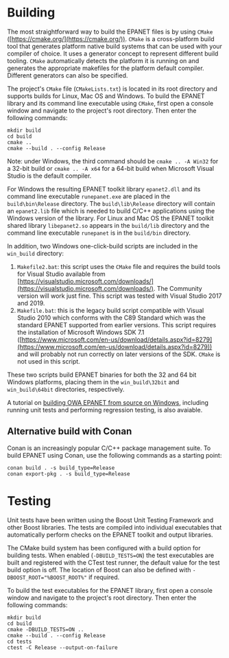 # Building

The most straightforward way to build the EPANET files is by using `CMake` ([https://cmake.org/](https://cmake.org/)). `CMake` is a cross-platform build tool that generates platform native build systems that can be used with your compiler of choice. It uses a generator concept to represent different build tooling. `CMake` automatically detects the platform it is running on and generates the appropriate makefiles for the platform default compiler. Different generators can also be specified.

The project's `CMake` file (`CMakeLists.txt`) is located in its root directory and supports builds for Linux, Mac OS and Windows. To build the EPANET library and its command line executable using `CMake`, first open a console window and navigate to the project's root directory. Then enter the following commands:

```
mkdir build
cd build
cmake ..
cmake --build . --config Release
```

Note: under Windows, the third command should be `cmake .. -A Win32` for a 32-bit build or `cmake .. -A x64` for a 64-bit build when Microsoft Visual Studio is the default compiler.

For Windows the resulting EPANET toolkit library `epanet2.dll` and its command line executable `runepanet.exe` are placed in the `build\bin\Release` directory. The `build\lib\Release` directory will contain an `epanet2.lib` file which is needed to build C/C++ applications using the Windows version of the library. For Linux and Mac OS the EPANET toolkit shared library `libepanet2.so` appears in the `build/lib` directory and the command line executable `runepanet` is in the `build/bin` directory.

In addition, two Windows one-click-build scripts are included in the `win_build` directory:

1. `Makefile2.bat`: this script uses the `CMake` file and requires the build tools for Visual Studio available from [https://visualstudio.microsoft.com/downloads/](https://visualstudio.microsoft.com/downloads/). The Community version will work just fine. This script was tested with Visual Studio 2017 and 2019.
2. `Makefile.bat`: this is the legacy build script compatible with Visual Studio 2010 which conforms with the C89 Standard which was the standard EPANET supported from earlier versions. This script requires the installation of Microsoft Windows SDK 7.1 ([https://www.microsoft.com/en-us/download/details.aspx?id=8279](https://www.microsoft.com/en-us/download/details.aspx?id=8279)) and will probably not run correctly on later versions of the SDK. `CMake` is not used in this script.

These two scripts build EPANET binaries for both the 32 and 64 bit Windows platforms, placing them in the `win_build\32bit` and `win_build\64bit` directories, respectively.

A tutorial on [building OWA EPANET from source on Windows](tools/BuildAndTest.md), including running unit tests and performing regression testing, is also avaiable.

## Alternative build with Conan
Conan is an increasingly popular C/C++ package management suite. To build EPANET using Conan, use the following commands as a starting point:

```
conan build . -s build_type=Release
conan export-pkg . -s build_type=Release
```


# Testing

Unit tests have been written using the Boost Unit Testing Framework and other Boost libraries. The tests are compiled into individual executables that automatically perform checks on the EPANET toolkit and output libraries.

The CMake build system has been configured with a build option for building tests. When enabled (`-DBUILD_TESTS=ON`) the test executables are built and registered with the CTest test runner, the default value for the test build option is off. The location of Boost can also be defined with `-DBOOST_ROOT="%BOOST_ROOT%"` if required.

To build the test executables for the EPANET library, first open a console window and navigate to the project's root directory. Then enter the following commands:

```
mkdir build
cd build
cmake -DBUILD_TESTS=ON ..
cmake --build . --config Release
cd tests
ctest -C Release --output-on-failure
```
